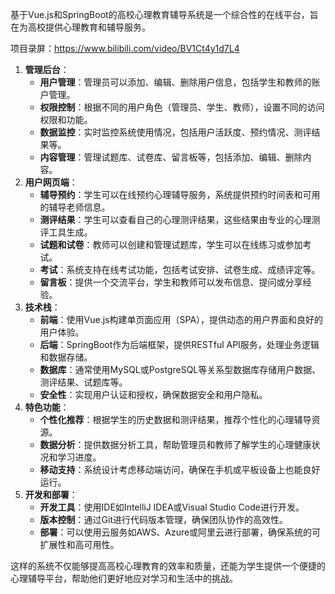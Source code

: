 ﻿基于Vue.js和SpringBoot的高校心理教育辅导系统是一个综合性的在线平台，旨在为高校提供心理教育和辅导服务。

项目录屏：https://www.bilibili.com/video/BV1Ct4y1d7L4

1. **管理后台**：
   - **用户管理**：管理员可以添加、编辑、删除用户信息，包括学生和教师的账户管理。
   - **权限控制**：根据不同的用户角色（管理员、学生、教师），设置不同的访问权限和功能。
   - **数据监控**：实时监控系统使用情况，包括用户活跃度、预约情况、测评结果等。
   - **内容管理**：管理试题库、试卷库、留言板等，包括添加、编辑、删除内容。
2. **用户网页端**：
   - **辅导预约**：学生可以在线预约心理辅导服务，系统提供预约时间表和可用的辅导老师信息。
   - **测评结果**：学生可以查看自己的心理测评结果，这些结果由专业的心理测评工具生成。
   - **试题和试卷**：教师可以创建和管理试题库，学生可以在线练习或参加考试。
   - **考试**：系统支持在线考试功能，包括考试安排、试卷生成、成绩评定等。
   - **留言板**：提供一个交流平台，学生和教师可以发布信息、提问或分享经验。
3. **技术栈**：
   - **前端**：使用Vue.js构建单页面应用（SPA），提供动态的用户界面和良好的用户体验。
   - **后端**：SpringBoot作为后端框架，提供RESTful API服务，处理业务逻辑和数据存储。
   - **数据库**：通常使用MySQL或PostgreSQL等关系型数据库存储用户数据、测评结果、试题库等。
   - **安全性**：实现用户认证和授权，确保数据安全和用户隐私。
4. **特色功能**：
   - **个性化推荐**：根据学生的历史数据和测评结果，推荐个性化的心理辅导资源。
   - **数据分析**：提供数据分析工具，帮助管理员和教师了解学生的心理健康状况和学习进度。
   - **移动支持**：系统设计考虑移动端访问，确保在手机或平板设备上也能良好运行。
5. **开发和部署**：
   - **开发工具**：使用IDE如IntelliJ IDEA或Visual Studio Code进行开发。
   - **版本控制**：通过Git进行代码版本管理，确保团队协作的高效性。
   - **部署**：可以使用云服务如AWS、Azure或阿里云进行部署，确保系统的可扩展性和高可用性。

这样的系统不仅能够提高高校心理教育的效率和质量，还能为学生提供一个便捷的心理辅导平台，帮助他们更好地应对学习和生活中的挑战。